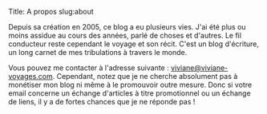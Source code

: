 Title: A propos
slug:about

Depuis sa création en 2005, ce blog a eu plusieurs vies. J'ai été plus ou moins
assidue au cours des années, parlé de choses et d'autres. Le fil conducteur reste
cependant le voyage et son récit. C'est un blog d'écriture, un long carnet de mes tribulations
à travers le monde.

Vous pouvez me contacter à l'adresse suivante : <a href="mailto:viviane@viviane-voyages.com" >viviane@viviane-voyages.com</a>.
Cependant, notez que je ne cherche absolument pas à monétiser mon blog ni même à le promouvoir
outre mesure. Donc si votre email concerne un échange d'articles à titre promotionnel
ou un échange de liens, il y a de fortes chances que je ne réponde pas !
